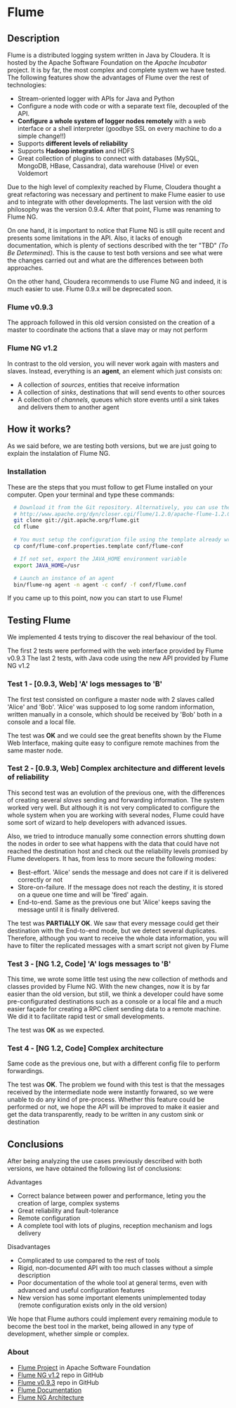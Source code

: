 Flume
===========================


## Description

Flume is a distributed logging system written in Java by Cloudera. It is hosted by the Apache Software Foundation on the *Apache Incubator* project. It is by far, the most complex and complete system we have tested. The following features show the advantages of Flume over the rest of technologies:

* Stream-oriented logger with APIs for Java and Python
* Configure a node with code or with a separate text file, decoupled of the API.
* **Configure a whole system of logger nodes remotely** with a web interface or a shell interpreter (goodbye SSL on every machine to do a simple change!!)
* Supports **different levels of reliability**
* Supports **Hadoop integration** and HDFS
* Great collection of plugins to connect with databases (MySQL, MongoDB, HBase, Cassandra), data warehouse (Hive) or even Voldemort

Due to the high level of complexity reached by Flume, Cloudera thought a great refactoring was necessary and pertinent to make Flume easier to use and to integrate with other developments. The last version with the old philosophy was the version 0.9.4. After that point, Flume was renaming to Flume NG.

On one hand, it is important to notice that Flume NG is still quite recent and presents some limitations in the API. Also, it lacks of enough documentation, which is plenty of sections described with the ter "TBD" *(To Be Determined)*.
This is the cause to test both versions and see what were the changes carried out and what are the differences between both approaches.

On the other hand, Cloudera recommends to use Flume NG and indeed, it is much easier to use. Flume 0.9.x will be deprecated soon.


### Flume v0.9.3

The approach followed in this old version consisted on the creation of a master to coordinate the actions that a slave may or may not perform


### Flume NG v1.2

In contrast to the old version, you will never work again with masters and
slaves. Instead, everything is an **agent**, an element which just consists on:
* A collection of *sources*,  entities that receive information
* A collection of *sinks*, destinations that will send events to other sources
* A collection of *channels*, queues which store events until a sink
  takes and delivers them to another agent


## How it works?

As we said before, we are testing both versions, but we are just going to explain the instalation of Flume NG.


### Installation

These are the steps that you must follow to get Flume installed on your computer.
Open your terminal and type these commands:

```bash
  # Download it from the Git repository. Alternatively, you can use the next link
  # http://www.apache.org/dyn/closer.cgi/flume/1.2.0/apache-flume-1.2.0.tar.gz
  git clone git://git.apache.org/flume.git
  cd flume

  # You must setup the configuration file using the template already written
  cp conf/flume-conf.properties.template conf/flume-conf

  # If not set, export the JAVA_HOME environment variable
  export JAVA_HOME=/usr

  # Launch an instance of an agent
  bin/flume-ng agent -n agent -c conf/ -f conf/flume.conf
```

If you came up to this point, now you can start to use Flume!


## Testing Flume

We implemented 4 tests trying to discover the real behaviour of the tool.

The first 2 tests were performed with the web interface provided by Flume v0.9.3
The last 2 tests, with Java code using the new API provided by Flume NG v1.2


### Test 1 - [0.9.3, Web] 'A' logs messages to 'B'

The first test consisted on configure a master node with 2 slaves called 'Alice' and 'Bob'. 
'Alice' was supposed to log some random information, written manually in a console, which should be received by 'Bob' both in a console and a local file.

The test was **OK** and we could see the great benefits shown by the Flume Web Interface, making quite easy to configure remote machines from the same master node.


### Test 2 - [0.9.3, Web] Complex architecture and different levels of reliability

This second test was an evolution of the previous one, with the differences of creating several *slaves* sending and forwarding information.
The system worked very well. But although it is not very complicated to configure the whole system when you are working with several nodes, Flume could have some sort of wizard to help developers with advanced issues.

Also, we tried to introduce manually some connection errors shutting down the nodes in order to see what happens with the data that could have not reached the destination host and check out the reliability levels promised by Flume developers.
It has, from less to more secure the following modes:

* Best-effort. 'Alice' sends the message and does not care if it is delivered correctly or not
* Store-on-failure. If the message does not reach the destiny, it is stored on a queue one time and will be 'fired' again.
* End-to-end. Same as the previous one but 'Alice' keeps saving the message until it is finally delivered.

The test was **PARTIALLY OK**. We saw that every message could get their destination with the End-to-end mode, but we detect several duplicates. Therefore, although you want to receive the whole data information, you will have to filter the replicated messages with a smart script not given by Flume


### Test 3 - [NG 1.2, Code] 'A' logs messages to 'B'

This time, we wrote some little test using the new collection of methods and classes provided by Flume NG. 
With the new changes, now it is by far easier than the old version, but still, we think a developer could have some pre-configurated destinations such as a console or a local file and a much easier façade for creating a RPC client sending data to a remote machine. We did it to facilitate rapid test or small developments.

The test was **OK** as we expected.


### Test 4 - [NG 1.2, Code] Complex architecture

Same code as the previous one, but with a different config file to perform forwardings.

The test was **OK**. The problem we found with this test is that the messages received by the intermediate node were instantly forwared, so we were unable to do any kind of pre-process.
Whether this feature could be performed or not, we hope the API will be improved to make it easier and get the data transparently, ready to be written in any custom sink or destination


## Conclusions

After being analyzing the use cases previously described with both versions, we have obtained the following list of conclusions:

Advantages
- Correct balance between power and performance, leting you the creation of large, complex systems
- Great reliability and fault-tolerance
- Remote configuration
- A complete tool with lots of plugins, reception mechanism and logs delivery

Disadvantages
- Complicated to use compared to the rest of tools
- Rigid, non-documented API with too much classes without a simple description
- Poor documentation of the whole tool at general terms, even with advanced and useful configuration features
- New version has some important elements unimplemented today (remote configuration exists only in the old version)

We hope that Flume authors could implement every remaining module to become the best tool in the market, being allowed in any type of development, whether simple or complex.


### About

- [Flume Project](http://flume.apache.org/) in Apache Software Foundation
- [Flume NG v1.2](https://github.com/cloudera/flume-ng) repo in GitHub
- [Flume v0.9.3](https://github.com/cloudera/flume) repo in GitHub
- [Flume Documentation](http://flume.apache.org/documentation.html)
- [Flume NG Architecture](http://www.cloudera.com/blog/2011/12/apache-flume-architecture-of-flume-ng-2/)

